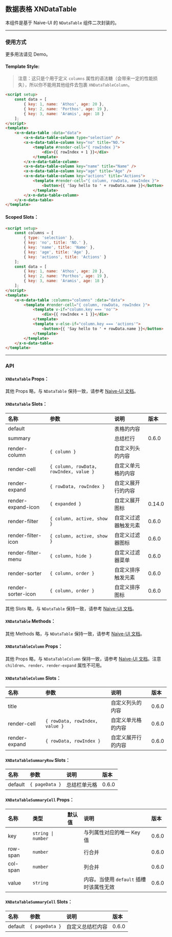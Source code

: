 ﻿## 数据表格 XNDataTable

本组件是基于 Naive-UI 的 `NDataTable` 组件二次封装的。

---

### 使用方式

更多用法请见 Demo。

#### Template Style:

> 注意：这只是个用于定义 `columns` 属性的语法糖（会带来一定的性能损失），所以你不能用其他组件去包裹 `XNDataTableColumn`。

```html
<script setup>
    const data = [
        { key: 1, name: 'Athos', age: 20 },
        { key: 2, name: 'Porthos', age: 19 },
        { key: 3, name: 'Aramis', age: 18 }
    ];
</script>
<template>
    <x-n-data-table :data="data">
        <x-n-data-table-column type="selection" />
        <x-n-data-table-column key="no" title="NO.">
            <template #render-cell="{ rowIndex }">
                <div>{{ rowIndex + 1 }}</div>
            </template>
        </x-n-data-table-column>
        <x-n-data-table-column key="name" title="Name" />
        <x-n-data-table-column key="age" title="Age" />
        <x-n-data-table-column key="actions" title="Actions">
            <template #render-cell="{ column, rowData, rowIndex }">
                <button>{{ 'Say hello to ' + rowData.name }}</button>
            </template>
        </x-n-data-table-column>
    </x-n-data-table>
</template>
```

#### Scoped Slots：

```html
<script setup>
    const columns = [
        { type: 'selection' },
        { key: 'no', title: 'NO.' },
        { key: 'name', title: 'Name' },
        { key: 'age', title: 'Age' },
        { key: 'actions', title: 'Actions' }
    ];
    const data = [
        { key: 1, name: 'Athos', age: 20 },
        { key: 2, name: 'Porthos', age: 19 },
        { key: 3, name: 'Aramis', age: 18 }
    ];
</script>
<template>
    <x-n-data-table :columns="columns" :data="data">
        <template #render-cell="{ column, rowData, rowIndex }">
            <template v-if="column.key === 'no'">
                <div>{{ rowIndex + 1 }}</div>
            </template>
            <template v-else-if="column.key === 'actions'">
                <button>{{ 'Say hello to ' + rowData.name }}</button>
            </template>
        </template>
    </x-n-data-table>
</template>
```

---

### API

#### `XNDataTable` Props：

其他 Props 略，与 `NDataTable` 保持一致，请参考 [Naive-UI 文档](https://www.naiveui.com/zh-CN/os-theme/components/data-table#DataTable-Props)。

#### `XNDataTable` Slots：

| 名称               | 参数                                   | 说明                 | 版本   |
| :----------------- | :------------------------------------- | :------------------- | :----- |
| default            |                                        | 表格的内容           |        |
| summary            |                                        | 总结栏行             | 0.6.0  |
| render-column      | `{ column }`                           | 自定义列头的内容     |        |
| render-cell        | `{ column, rowData, rowIndex, value }` | 自定义单元格的内容   |        |
| render-expand      | `{ rowData, rowIndex }`                | 自定义展开行的内容   |        |
| render-expand-icon | `{ expanded }`                         | 自定义展开图标       | 0.14.0 |
| render-filter      | `{ column, active, show }`             | 自定义过滤器触发元素 | 0.6.0  |
| render-filter-icon | `{ column, active, show }`             | 自定义过滤器图标     | 0.6.0  |
| render-filter-menu | `{ column, hide }`                     | 自定义过滤器菜单     | 0.6.0  |
| render-sorter      | `{ column, order }`                    | 自定义排序触发元素   | 0.6.0  |
| render-sorter-icon | `{ column, order }`                    | 自定义排序图标       | 0.6.0  |

其他 Slots 略，与 `NDataTable` 保持一致，请参考 [Naive-UI 文档](https://www.naiveui.com/zh-CN/os-theme/components/data-table#DataTable-Slots)。

#### `XNDataTable` Methods：

其他 Methods 略，与 `NDataTable` 保持一致，请参考 [Naive-UI 文档](https://www.naiveui.com/zh-CN/os-theme/components/data-table#DataTable-Methods)。

#### `XNDataTableColumn` Props：

其他 Props 略，与 `NDataTableColumn` 保持一致，请参考 [Naive-UI 文档](https://www.naiveui.com/zh-CN/os-theme/components/data-table#DataTableColumn-Properties)。注意 `children`、`render`、`render-expand` 属性不可用。

#### `XNDataTableColumn` Slots：

| 名称          | 参数                           | 说明               | 版本  |
| :------------ | :----------------------------- | :----------------- | :---- |
| title         |                                | 自定义列头的内容   | 0.6.0 |
| render-cell   | `{ rowData, rowIndex, value }` | 自定义单元格的内容 | 0.6.0 |
| render-expand | `{ rowData, rowIndex }`        | 自定义展开行的内容 | 0.6.0 |

#### `XNDataTableSummaryRow` Slots：

| 名称    | 参数           | 说明         | 版本  |
| :------ | :------------- | :----------- | :---- |
| default | `{ pageData }` | 总结栏单元格 | 0.6.0 |

#### `XNDataTableSummaryCell` Props：

| 名称     | 类型               | 默认值 | 说明                                    | 版本  |
| :------- | :----------------- | :----- | :-------------------------------------- | :---- |
| key      | `string \| number` |        | 与列属性对应的唯一 Key 值               | 0.6.0 |
| row-span | `number`           |        | 行合并                                  | 0.6.0 |
| col-span | `number`           |        | 列合并                                  | 0.6.0 |
| value    | `string`           |        | 内容。当使用 `default` 插槽时该属性无效 | 0.6.0 |

#### `XNDataTableSummaryCell` Slots：

| 名称    | 参数           | 说明             | 版本  |
| :------ | :------------- | :--------------- | :---- |
| default | `{ pageData }` | 自定义总结栏内容 | 0.6.0 |
